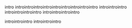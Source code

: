 intro introintrointrointrointrointrointrointrointro 
introintrointro
introintrointrointro
introintrointrointro

introintrointro
introintrointro
